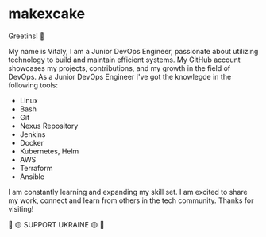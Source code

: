 # makexcake

Greetins! 👋

My name is Vitaly, I am a Junior DevOps Engineer, passionate about utilizing technology to build and maintain efficient systems. My GitHub account showcases my projects, contributions, and my growth in the field of DevOps. 
As a Junior DevOps Engineer I've got the knowlegde in the following tools:

* Linux
* Bash 
* Git
* Nexus Repository 
* Jenkins
* Docker
* Kubernetes, Helm 
* AWS
* Terraform
* Ansible 

I am constantly learning and expanding my skill set. I am excited to share my work, connect and learn from others in the tech community. Thanks for visiting!

:large_blue_circle:	:yellow_circle: SUPPORT UKRAINE :yellow_circle: :large_blue_circle: 
